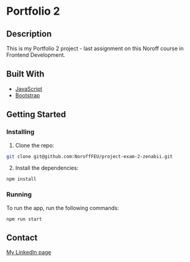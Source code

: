 # Portfolio 2

## Description

This is my Portfolio 2 project - last assignment on this Noroff course in Frontend Development.

## Built With

-   [JavaScript](https://www.javascript.com/)
-   [Bootstrap](https://getbootstrap.com)

## Getting Started

### Installing

1. Clone the repo:

```bash
git clone git@github.com:NoroffFEU/project-exam-2-zenabii.git
```

2. Install the dependencies:

```
npm install
```

### Running

To run the app, run the following commands:

```
npm run start
```

## Contact

[My LinkedIn page](https://www.linkedin.com/in/maria-eilertsen-1272a8175/)
